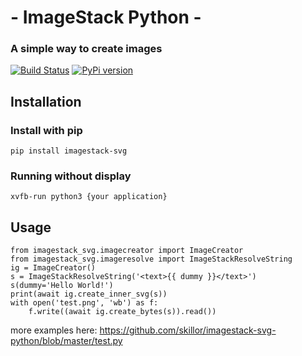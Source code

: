# - ImageStack Python -

### A simple way to create images

[![Build Status](https://github.com/skillor/imagestack-svg-python/actions/workflows/test-python.yml/badge.svg)](https://github.com/skillor/imagestack-svg-python/actions/workflows/test-python.yml) [![PyPi version](https://badgen.net/pypi/v/ImageStack-SVG/)](https://pypi.org/project/ImageStack-SVG)

## Installation

### Install with pip

    pip install imagestack-svg

### Running without display

    xvfb-run python3 {your application}

## Usage

    from imagestack_svg.imagecreator import ImageCreator
    from imagestack_svg.imageresolve import ImageStackResolveString
    ig = ImageCreator()
    s = ImageStackResolveString('<text>{{ dummy }}</text>')
    s(dummy='Hello World!')
    print(await ig.create_inner_svg(s))
    with open('test.png', 'wb') as f:
        f.write((await ig.create_bytes(s)).read())


more examples here: https://github.com/skillor/imagestack-svg-python/blob/master/test.py
